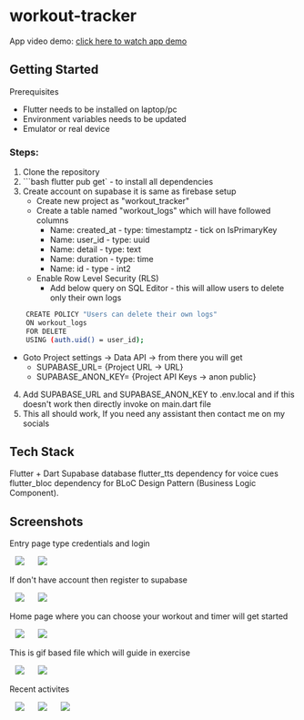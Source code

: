 # workout-tracker

App video demo: [click here to watch app demo](https://drive.google.com/file/d/1KhhLQlkUEbG2bMjsPtNu1Sw26HkWyrF5/view?usp=sharing)

## Getting Started

Prerequisites 
- Flutter needs to be installed on laptop/pc 
- Environment variables needs to be updated
- Emulator or real device

### Steps: 

1. Clone the repository
2. ```bash flutter pub get` - to install all dependencies
3. Create account on supabase it is same as firebase setup 
   - Create new project as "workout_tracker"
   - Create a table named "workout_logs" which will have followed columns
     * Name: created_at - type: timestamptz - tick on IsPrimaryKey 
     * Name: user_id - type: uuid
     * Name: detail - type: text
     * Name: duration - type: time
     * Name: id - type - int2
   - Enable Row Level Security (RLS) 
     * Add below query on SQL Editor - this will allow users to delete only their own logs
```bash 
    CREATE POLICY "Users can delete their own logs"
    ON workout_logs
    FOR DELETE
    USING (auth.uid() = user_id); 
```
   - Goto Project settings -> Data API -> from there you will get 
     * SUPABASE_URL= {Project URL -> URL}
     * SUPABASE_ANON_KEY= {Project API Keys -> anon public}
4. Add SUPABASE_URL and SUPABASE_ANON_KEY to .env.local and if this doesn't work then directly invoke on main.dart file 
5. This all should work, If you need any assistant then contact me on my socials 

## Tech Stack
Flutter + Dart
Supabase database
flutter_tts dependency for voice cues
flutter_bloc dependency for BLoC Design Pattern (Business Logic Component).

## Screenshots 

Entry page type credentials and login 
<p>
    <img src="assets/screenshot/login_dark.png" hspace="10" >
    <img src="assets/screenshot/login_light.png" hspace="10" >
</p>
<p>
If don't have account then register to supabase 
<p>
    <img src="assets/screenshot/register_dark.png" hspace="10" >
    <img src="assets/screenshot/register_light.png" hspace="10" >
</p>
<p>
Home page where you can choose your workout and timer will get started 
<p>
    <img src="assets/screenshot/home_dark.png" hspace="10" >
    <img src="assets/screenshot/home_light.png" hspace="10" >
</p>
<p>
This is gif based file which will guide in exercise 
<p>
    <img src="assets/screenshot/workout_dark.png" hspace="10" >
    <img src="assets/screenshot/workout_timer_stop_dark.png" hspace="10" >
</p>
<p>
Recent activites
<p>
    <img src="assets/screenshot/workout_history_dark.png" hspace="10" >
    <img src="assets/screenshot/workout_history_light.png" hspace="10" >
    <img src="assets/screenshot/workout_log_delete_dark.png" hspace="10" >
</p>
